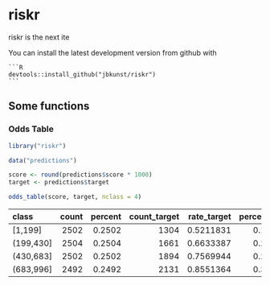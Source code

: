 <!-- README.md is generated from README.Rmd. Please edit that file -->
riskr
=====

riskr is the next ite

You can install the latest development version from github with

    ```R
    devtools::install_github("jbkunst/riskr")
    ```

Some functions
--------------

### Odds Table

``` r
library("riskr")

data("predictions")

score <- round(predictions$score * 1000)
target <- predictions$target
```

``` r
odds_table(score, target, nclass = 4)
```

| class     |  count|  percent|  count\_target|  rate\_target|  percent\_target|      odds|
|:----------|------:|--------:|--------------:|-------------:|----------------:|---------:|
| [1,199]   |   2502|   0.2502|           1304|     0.5211831|        0.1865522|  1.088481|
| (199,430] |   2504|   0.2504|           1661|     0.6633387|        0.2376252|  1.970344|
| (430,683] |   2502|   0.2502|           1894|     0.7569944|        0.2709585|  3.115132|
| (683,996] |   2492|   0.2492|           2131|     0.8551364|        0.3048641|  5.903047|
